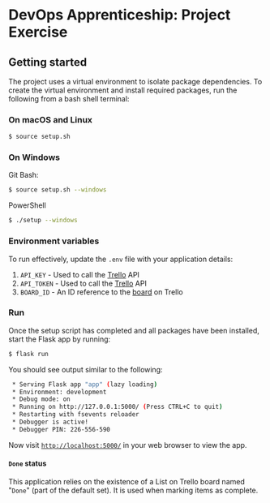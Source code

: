 # DevOps Apprenticeship: Project Exercise

## Getting started

The project uses a virtual environment to isolate package dependencies. To create the virtual environment and install required packages, run the following from a bash shell terminal:

### On macOS and Linux

```bash
$ source setup.sh
```

### On Windows

Git Bash:

```bash
$ source setup.sh --windows
```

PowerShell

```bash
$ ./setup --windows
```

### Environment variables

To run effectively, update the `.env` file with your application details:

1. `API_KEY` - Used to call the [Trello](https://developer.atlassian.com/cloud/trello/rest/api-group-actions/) API
1. `API_TOKEN` - Used to call the [Trello](https://developer.atlassian.com/cloud/trello/rest/api-group-actions/) API
1. `BOARD_ID` - An ID reference to the [board](https://developer.atlassian.com/cloud/trello/rest/api-group-boards/#api-boards-id-get) on Trello

### Run

Once the setup script has completed and all packages have been installed, start the Flask app by running:
```bash
$ flask run
```

You should see output similar to the following:

```bash
 * Serving Flask app "app" (lazy loading)
 * Environment: development
 * Debug mode: on
 * Running on http://127.0.0.1:5000/ (Press CTRL+C to quit)
 * Restarting with fsevents reloader
 * Debugger is active!
 * Debugger PIN: 226-556-590
```

Now visit [`http://localhost:5000/`](http://localhost:5000/) in your web browser to view the app.

#### `Done` status

This application relies on the existence of a List on Trello board named "`Done`" (part of the default set). It is used when marking items as complete.